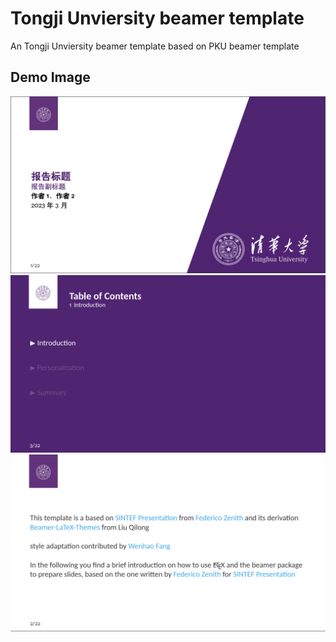 # Tongji Unviersity beamer template

An Tongji Unviersity beamer template based on PKU beamer template

## Demo Image

![demo](demo/front.png)
![demo](demo/table.png)
![demo](demo/page.png)

